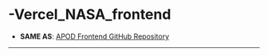 # -Vercel_NASA_frontend

  - **SAME AS**: [APOD Frontend GitHub Repository](https://github.com/Ananyanayaka/nasa-FRONTEND-APOD)
---
